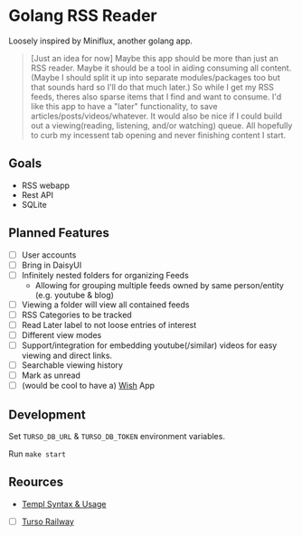 # Golang RSS Reader

Loosely inspired by Miniflux, another golang app.

> [Just an idea for now] Maybe this app should be more than just an RSS reader. Maybe it should be a tool in aiding consuming all content. (Maybe I should split it up into separate modules/packages too but that sounds hard so I'll do that much later.) So while I get my RSS feeds, theres also sparse items that I find and want to consume. I'd like this app to have a "later" functionality, to save articles/posts/videos/whatever. It would also be nice if I could build out a viewing(reading, listening, and/or watching) queue. All hopefully to curb my incessent tab opening and never finishing content I start.

## Goals

- RSS webapp
- Rest API
- SQLite

## Planned Features

- [ ] User accounts
- [ ] Bring in DaisyUI
- [ ] Infinitely nested folders for organizing Feeds
  - Allowing for grouping multiple feeds owned by same person/entity (e.g. youtube & blog)
- [ ] Viewing a folder will view all contained feeds
- [ ] RSS Categories to be tracked
- [ ] Read Later label to not loose entries of interest
- [ ] Different view modes
- [ ] Support/integration for embedding youtube(/similar) videos for easy viewing and direct links.
- [ ] Searchable viewing history
- [ ] Mark as unread
- [ ] (would be cool to have a) [Wish](https://github.com/charmbracelet/wish) App

## Development

Set `TURSO_DB_URL` & `TURSO_DB_TOKEN` environment variables.

Run `make start`

## Reources

- [Templ Syntax & Usage](https://templ.guide/syntax-and-usage)
- [ ] [Turso Railway](https://docs.turso.tech/features/embedded-replicas/with-railway)

